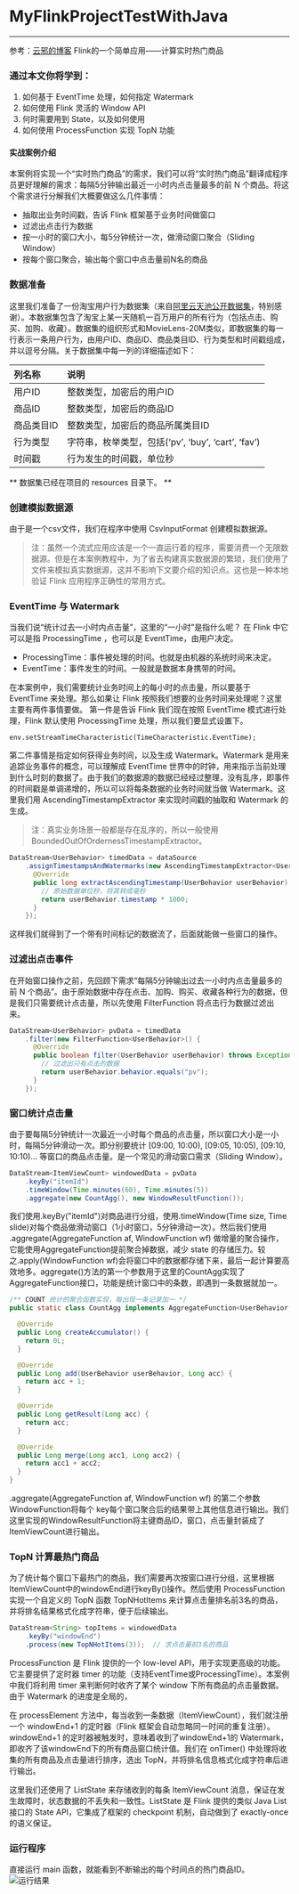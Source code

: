 # MyFlinkProjectTestWithJava
----
参考：[云邪的博客](http://wuchong.me/blog/2018/11/07/use-flink-calculate-hot-items/)
Flink的一个简单应用——计算实时热门商品
### 通过本文你将学到：
   1. 如何基于 EventTime 处理，如何指定 Watermark
   2. 如何使用 Flink 灵活的 Window API
   3. 何时需要用到 State，以及如何使用
   4. 如何使用 ProcessFunction 实现 TopN 功能
   
#### 实战案例介绍
本案例将实现一个“实时热门商品”的需求，我们可以将“实时热门商品”翻译成程序员更好理解的需求：每隔5分钟输出最近一小时内点击量最多的前 N 个商品。将这个需求进行分解我们大概要做这么几件事情：
   * 抽取出业务时间戳，告诉 Flink 框架基于业务时间做窗口
   * 过滤出点击行为数据
   * 按一小时的窗口大小，每5分钟统计一次，做滑动窗口聚合（Sliding Window）
   * 按每个窗口聚合，输出每个窗口中点击量前N名的商品
### 数据准备
这里我们准备了一份淘宝用户行为数据集（来自[阿里云天池公开数据集](https://tianchi.aliyun.com/dataset/)，特别感谢）。本数据集包含了淘宝上某一天随机一百万用户的所有行为（包括点击、购买、加购、收藏）。数据集的组织形式和MovieLens-20M类似，即数据集的每一行表示一条用户行为，由用户ID、商品ID、商品类目ID、行为类型和时间戳组成，并以逗号分隔。关于数据集中每一列的详细描述如下：

列名称|说明
:--|:--
用户ID|整数类型，加密后的用户ID
商品ID|整数类型，加密后的商品ID
商品类目ID|整数类型，加密后的商品所属类目ID
行为类型|字符串，枚举类型，包括(‘pv’, ‘buy’, ‘cart’, ‘fav’)
时间戳|行为发生的时间戳，单位秒

** 数据集已经在项目的 resources 目录下。 **
### 创建模拟数据源
由于是一个csv文件，我们在程序中使用 CsvInputFormat 创建模拟数据源。
> 注：虽然一个流式应用应该是一个一直运行着的程序，需要消费一个无限数据源。但是在本案例教程中，为了省去构建真实数据源的繁琐，我们使用了文件来模拟真实数据源，这并不影响下文要介绍的知识点。这也是一种本地验证 Flink 应用程序正确性的常用方式。

### EventTime 与 Watermark
当我们说“统计过去一小时内点击量”，这里的“一小时”是指什么呢？ 在 Flink 中它可以是指 ProcessingTime ，也可以是 EventTime，由用户决定。
   * ProcessingTime：事件被处理的时间。也就是由机器的系统时间来决定。
   * EventTime：事件发生的时间。一般就是数据本身携带的时间。
   
在本案例中，我们需要统计业务时间上的每小时的点击量，所以要基于 EventTime 来处理。那么如果让 Flink 按照我们想要的业务时间来处理呢？这里主要有两件事情要做。
第一件是告诉 Flink 我们现在按照 EventTime 模式进行处理，Flink 默认使用 ProcessingTime 处理，所以我们要显式设置下。

` env.setStreamTimeCharacteristic(TimeCharacteristic.EventTime); `

第二件事情是指定如何获得业务时间，以及生成 Watermark。Watermark 是用来追踪业务事件的概念，可以理解成 EventTime 世界中的时钟，用来指示当前处理到什么时刻的数据了。由于我们的数据源的数据已经经过整理，没有乱序，即事件的时间戳是单调递增的，所以可以将每条数据的业务时间就当做 Watermark。这里我们用  AscendingTimestampExtractor 来实现时间戳的抽取和 Watermark 的生成。
> 注：真实业务场景一般都是存在乱序的，所以一般使用 BoundedOutOfOrdernessTimestampExtractor。
``` java
DataStream<UserBehavior> timedData = dataSource
    .assignTimestampsAndWatermarks(new AscendingTimestampExtractor<UserBehavior>() {
      @Override
      public long extractAscendingTimestamp(UserBehavior userBehavior) {
        // 原始数据单位秒，将其转成毫秒
        return userBehavior.timestamp * 1000;
      }
    });
 ```
这样我们就得到了一个带有时间标记的数据流了，后面就能做一些窗口的操作。
### 过滤出点击事件
在开始窗口操作之前，先回顾下需求“每隔5分钟输出过去一小时内点击量最多的前 N 个商品”。由于原始数据中存在点击、加购、购买、收藏各种行为的数据，但是我们只需要统计点击量，所以先使用 FilterFunction 将点击行为数据过滤出来。
```java
DataStream<UserBehavior> pvData = timedData
    .filter(new FilterFunction<UserBehavior>() {
      @Override
      public boolean filter(UserBehavior userBehavior) throws Exception {
        // 过滤出只有点击的数据
        return userBehavior.behavior.equals("pv");
      }
    });
 ```
 ### 窗口统计点击量
由于要每隔5分钟统计一次最近一小时每个商品的点击量，所以窗口大小是一小时，每隔5分钟滑动一次。即分别要统计 \[09:00, 10:00), \[09:05, 10:05), \[09:10, 10:10)… 等窗口的商品点击量。是一个常见的滑动窗口需求（Sliding Window）。
```java
DataStream<ItemViewCount> windowedData = pvData
    .keyBy("itemId")
    .timeWindow(Time.minutes(60), Time.minutes(5))
    .aggregate(new CountAgg(), new WindowResultFunction());
```
我们使用.keyBy("itemId")对商品进行分组，使用.timeWindow(Time size, Time slide)对每个商品做滑动窗口（1小时窗口，5分钟滑动一次）。然后我们使用 .aggregate(AggregateFunction af, WindowFunction wf) 做增量的聚合操作，它能使用AggregateFunction提前聚合掉数据，减少 state 的存储压力。较之.apply(WindowFunction wf)会将窗口中的数据都存储下来，最后一起计算要高效地多。aggregate()方法的第一个参数用于这里的CountAgg实现了AggregateFunction接口，功能是统计窗口中的条数，即遇到一条数据就加一。
```java
/** COUNT 统计的聚合函数实现，每出现一条记录加一 */
public static class CountAgg implements AggregateFunction<UserBehavior, Long, Long> {

  @Override
  public Long createAccumulator() {
    return 0L;
  }

  @Override
  public Long add(UserBehavior userBehavior, Long acc) {
    return acc + 1;
  }

  @Override
  public Long getResult(Long acc) {
    return acc;
  }

  @Override
  public Long merge(Long acc1, Long acc2) {
    return acc1 + acc2;
  }
}
```
.aggregate(AggregateFunction af, WindowFunction wf) 的第二个参数WindowFunction将每个 key每个窗口聚合后的结果带上其他信息进行输出。我们这里实现的WindowResultFunction将主键商品ID，窗口，点击量封装成了ItemViewCount进行输出。
### TopN 计算最热门商品
为了统计每个窗口下最热门的商品，我们需要再次按窗口进行分组，这里根据ItemViewCount中的windowEnd进行keyBy()操作。然后使用 ProcessFunction 实现一个自定义的 TopN 函数 TopNHotItems 来计算点击量排名前3名的商品，并将排名结果格式化成字符串，便于后续输出。
```java
DataStream<String> topItems = windowedData
    .keyBy("windowEnd")
    .process(new TopNHotItems(3));  // 求点击量前3名的商品
 ```
 ProcessFunction 是 Flink 提供的一个 low-level API，用于实现更高级的功能。它主要提供了定时器 timer 的功能（支持EventTime或ProcessingTime）。本案例中我们将利用 timer 来判断何时收齐了某个 window 下所有商品的点击量数据。由于 Watermark 的进度是全局的，

在 processElement 方法中，每当收到一条数据（ItemViewCount），我们就注册一个 windowEnd+1 的定时器（Flink 框架会自动忽略同一时间的重复注册）。windowEnd+1 的定时器被触发时，意味着收到了windowEnd+1的 Watermark，即收齐了该windowEnd下的所有商品窗口统计值。我们在 onTimer() 中处理将收集的所有商品及点击量进行排序，选出 TopN，并将排名信息格式化成字符串后进行输出。

这里我们还使用了 ListState<ItemViewCount> 来存储收到的每条 ItemViewCount 消息，保证在发生故障时，状态数据的不丢失和一致性。ListState 是 Flink 提供的类似 Java List 接口的 State API，它集成了框架的 checkpoint 机制，自动做到了 exactly-once 的语义保证。
   
### 运行程序
直接运行 main 函数，就能看到不断输出的每个时间点的热门商品ID。
![运行结果](https://img.alicdn.com/tfs/TB1o_fIn3TqK1RjSZPhXXXfOFXa-1534-1270.png)
